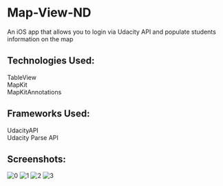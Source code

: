 # Map-View-ND
An iOS app that allows you to login via Udacity API and populate students information on the map

## Technologies Used:
TableView <br>
MapKit <br>
MapKitAnnotations <br>

## Frameworks Used:
UdacityAPI <br>
Udacity Parse API <br>

## Screenshots:
![0](https://user-images.githubusercontent.com/12707831/44938863-318ac600-ad4f-11e8-81f2-cb74de658186.jpg)
![1](https://user-images.githubusercontent.com/12707831/44938864-318ac600-ad4f-11e8-896f-9524fd9b5879.jpg)
![2](https://user-images.githubusercontent.com/12707831/44938865-318ac600-ad4f-11e8-9a07-7ddad66c6ab4.jpg)
![3](https://user-images.githubusercontent.com/12707831/44938866-32235c80-ad4f-11e8-8958-5b6341544d7e.jpg)





